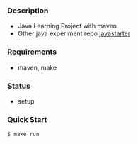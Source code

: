 ### Description
- Java Learning Project with maven
- Other java experiment repo [javastarter](https://github.com/loop614/javastarter)

### Requirements
- maven, make

### Status
- setup

### Quick Start
```console
$ make run
```
